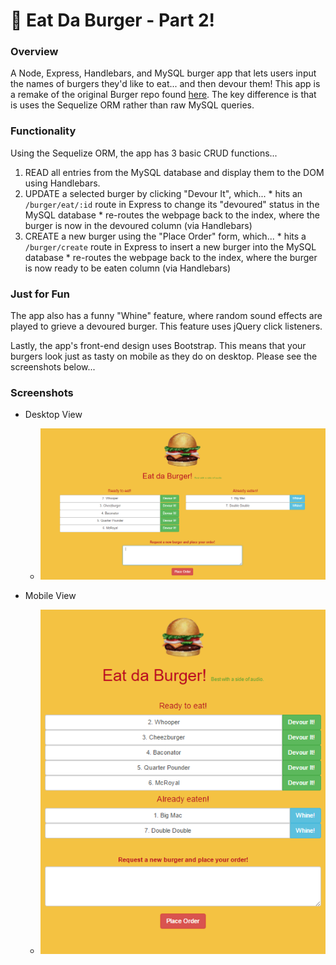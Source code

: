 # :hamburger: Eat Da Burger - Part 2!


### Overview
A Node, Express, Handlebars, and MySQL burger app that lets users input the names of burgers they'd like to eat... and then devour them!
This app is a remake of the original Burger repo found [here](https://github.com/tomtom28/burger). 
The key difference is that is uses the Sequelize ORM rather than raw MySQL queries.


### Functionality
Using the Sequelize ORM, the app has 3 basic CRUD functions...
  1. READ all entries from the MySQL database and display them to the DOM using Handlebars.
  2. UPDATE a selected burger by clicking "Devour It", which...
    * hits an `/burger/eat/:id` route in Express to change its "devoured" status in the MySQL database
    * re-routes the webpage back to the index, where the burger is now in the devoured column (via Handlebars)
  3. CREATE a new burger using the "Place Order" form, which...
    * hits a `/burger/create` route in Express to insert a new burger into the MySQL database
    * re-routes the webpage back to the index, where the burger is now ready to be eaten column (via Handlebars)


### Just for Fun
The app also has a funny "Whine" feature, where random sound effects are played to grieve a devoured burger. This feature uses jQuery click listeners.

Lastly, the app's front-end design uses Bootstrap. This means that your burgers look just as tasty on mobile as they do on desktop. Please see the screenshots below...


### Screenshots
- Desktop View
  * ![Full Size](/screenshots/fullsize.png)


- Mobile View
  * ![Mobile Size](/screenshots/mobile.png)